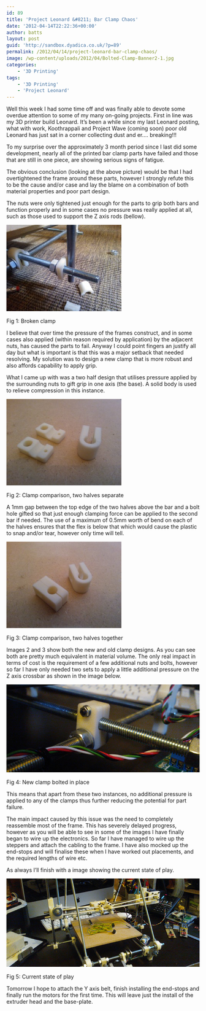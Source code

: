 ```yaml
---
id: 89
title: 'Project Leonard &#8211; Bar Clamp Chaos'
date: '2012-04-14T22:22:36+00:00'
author: batts
layout: post
guid: 'http://sandbox.dyadica.co.uk/?p=89'
permalink: /2012/04/14/project-leonard-bar-clamp-chaos/
image: /wp-content/uploads/2012/04/Bolted-Clamp-Banner2-1.jpg
categories:
    - '3D Printing'
tags:
    - '3D Printing'
    - 'Project Leonard'
---
```


Well this week I had some time off and was finally able to devote some overdue attention to some of my many on-going projects. First in line was my 3D printer build Leonard. It’s been a while since my last Leonard posting, what with work, Koothrappali and Project Wave (coming soon) poor old Leonard has just sat in a corner collecting dust and er…. breaking!!!

To my surprise over the approximately 3 month period since I last did some development, nearly all of the printed bar clamp parts have failed and those that are still in one piece, are showing serious signs of fatigue.

The obvious conclusion (looking at the above picture) would be that I had overtightened the frame around these parts, however I strongly refute this to be the cause and/or case and lay the blame on a combination of both material properties and poor part design.

The nuts were only tightened just enough for the parts to grip both bars and function properly and in some cases no pressure was really applied at all, such as those used to support the Z axis rods (bellow).

[![](/wp-content/uploads/2012/04/Broken-Clamp-3-300x225.jpg "Broken Clamp 3")](/wp-content/uploads/2012/04/Broken-Clamp-3.jpg)

<span class="caption">Fig 1: Broken clamp</span>

I believe that over time the pressure of the frames construct, and in some cases also applied (within reason required by application) by the adjacent nuts, has caused the parts to fail. Anyway I could point fingers an justify all day but what is important is that this was a major setback that needed resolving. My solution was to design a new clamp that is more robust and also affords capability to apply grip.

What I came up with was a two half design that utilises pressure applied by the surrounding nuts to gift grip in one axis (the base). A solid body is used to relieve compression in this instance.

[![](/wp-content/uploads/2012/04/Clamp-Comparison-2-300x225.jpg "Clamp Comparison 2")](/wp-content/uploads/2012/04/Clamp-Comparison-2.jpg)

<span class="caption">Fig 2: Clamp comparison, two halves separate</span>

A 1mm gap between the top edge of the two halves above the bar and a bolt hole gifted so that just enough clamping force can be applied to the second bar if needed. The use of a maximum of 0.5mm worth of bend on each of the halves ensures that the flex is below that which would cause the plastic to snap and/or tear, however only time will tell.

[![](/wp-content/uploads/2012/04/Camp-Comparison-1-300x225.jpg "Camp Comparison 1")](/wp-content/uploads/2012/04/Camp-Comparison-1.jpg)

<span class="caption">Fig 3: Clamp comparison, two halves together</span>

Images 2 and 3 show both the new and old clamp designs. As you can see both are pretty much equivalent in material volume. The only real impact in terms of cost is the requirement of a few additional nuts and bolts, however so far I have only needed two sets to apply a little additional pressure on the Z axis crossbar as shown in the image below.

[![](/wp-content/uploads/2012/04/Bolted-Clamp-Banner.jpg "Bolted Clamp Banner")](/wp-content/uploads/2012/04/Bolted-Clamp-Banner.jpg)

<span class="caption">Fig 4: New clamp bolted in place</span>

This means that apart from these two instances, no additional pressure is applied to any of the clamps thus further reducing the potential for part failure.

The main impact caused by this issue was the need to completely reassemble most of the frame. This has severely delayed progress, however as you will be able to see in some of the images I have finally began to wire up the electronics. So far I have managed to wire up the steppers and attach the cabling to the frame. I have also mocked up the end-stops and will finalise these when I have worked out placements, and the required lengths of wire etc.

As always I’ll finish with a image showing the current state of play.

[![](/wp-content/uploads/2012/04/Current-State-Banner.jpg "Current State Banner")](/wp-content/uploads/2012/04/Current-State-Banner.jpg)

<span class="caption">Fig 5: Current state of play</span>

Tomorrow I hope to attach the Y axis belt, finish installing the end-stops and finally run the motors for the first time. This will leave just the install of the extruder head and the base-plate.